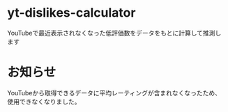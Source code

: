 # yt-dislikes-calculator
YouTubeで最近表示されなくなった低評価数をデータをもとに計算して推測します

# お知らせ
YouTubeから取得できるデータに平均レーティングが含まれなくなったため、使用できなくなりました。
